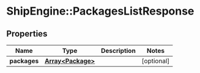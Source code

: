 # ShipEngine::PackagesListResponse

## Properties
Name | Type | Description | Notes
------------ | ------------- | ------------- | -------------
**packages** | [**Array&lt;Package&gt;**](Package.md) |  | [optional] 


